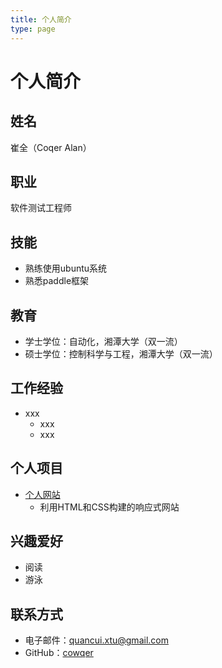 ```yaml
---
title: 个人简介
type: page
---
```

# 个人简介

## 姓名
 崔全（Coqer Alan）
## 职业
软件测试工程师

## 技能

- 熟练使用ubuntu系统
- 熟悉paddle框架

## 教育
- 学士学位：自动化，湘潭大学（双一流）
- 硕士学位：控制科学与工程，湘潭大学（双一流）

## 工作经验
- xxx
  - xxx
  - xxx

## 个人项目
- [个人网站](https://www.johndoe.com)
  - 利用HTML和CSS构建的响应式网站

## 兴趣爱好
- 阅读
- 游泳

## 联系方式
- 电子邮件：quancui.xtu@gmail.com
- GitHub：[cowqer](https://github.com/cowqer)

